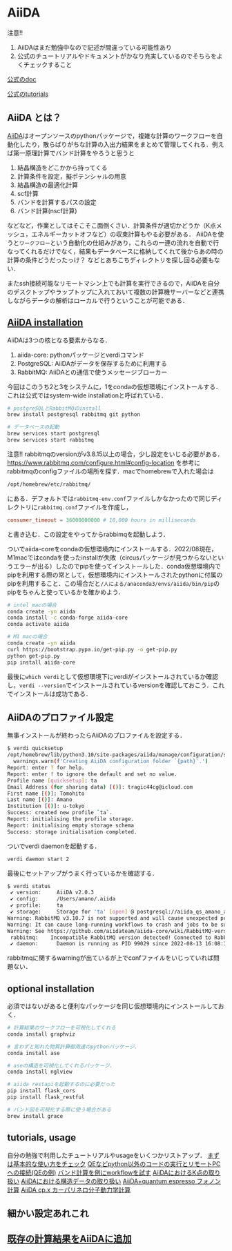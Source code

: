 # AiiDA

注意!! 

1. AiiDAはまだ勉強中なので記述が間違っている可能性あり
2. 公式のチュートリアルやドキュメントがかなり充実しているのでそちらをよくチェックすること

[公式のdoc](https://aiida.readthedocs.io/projects/aiida-core/en/latest/)

[公式のtutorials](https://aiida-tutorials.readthedocs.io/en/latest/)

## AiiDA とは？

[AiiDA](https://www.aiida.net/)はオープンソースのpythonパッケージで，複雑な計算のワークフローを自動化したり，散らばりがちな計算の入出力結果をまとめて管理してくれる．例えば第一原理計算でバンド計算をやろうと思うと

1. 結晶構造をどこかから持ってくる
2. 計算条件を設定，擬ポテンシャルの用意
3. 結晶構造の最適化計算
4. scf計算
5. バンドを計算するパスの設定
6. バンド計算(nscf計算)

などなど，作業としてはそこそこ面倒くさい．計算条件が適切かどうか（K点メッシュ，エネルギーカットオフなど）の収束計算もやる必要がある． AiiDAを使うと`ワークフロー`という自動化の仕組みがあり，これらの一連の流れを自動で行なってくれるだけでなく，結果もデータベースに格納してくれて後からあの時の計算の条件どうだったっけ？ などとあちこちディレクトリを探し回る必要もない．

またssh接続可能なリモートマシン上でも計算を実行できるので，AiiDAを自分のデスクトップやラップトップに入れておいて複数の計算機サーバーなどと連携しながらデータの解析はローカルで行うということが可能である．

## [AiiDA installation](https://aiida.readthedocs.io/projects/aiida-core/en/v2.0.3/intro/install_system.html)

AiiDAは3つの核となる要素からなる．

1. aiida-core: pythonパッケージとverdiコマンド
2. PostgreSQL: AiiDAがデータを保存するために利用する
3. RabbitMQ: AiiDAとの通信で使うメッセージブローカー

今回はこのうち2と3をシステムに，1をcondaの仮想環境にインストールする．これは公式ではsystem-wide installationと呼ばれている．

```bash
# postgreSQLとRabbitMQのinstall
brew install postgresql rabbitmq git python

# データベースの起動
brew services start postgresql
brew services start rabbitmq
```

注意!! rabbitmqのversionがv3.8.15以上の場合，少し設定をいじる必要がある．
https://www.rabbitmq.com/configure.html#config-location
を参考にrabbitmqのconfigファイルの場所を探す．macでhomebrewで入れた場合は

```bash
/opt/homebrew/etc/rabbitmq/
```

にある．デフォルトでは`rabbitmq-env.conf`ファイルしかなかったので同じディレクトリに`rabbitmq.conf`ファイルを作成し，

```bash:rabbitmq.conf
consumer_timeout = 36000000000 # 10,000 hours in milliseconds
```

と書き込む．この設定をやってからrabbimqを起動しよう．

ついでaiida-coreをcondaの仮想環境内にインストールする．2022/08現在，M1macではcondaを使ったinstallが失敗（circusパッケージが見つからないというエラーが出る）したのでpipを使ってインストールした．conda仮想環境内でpipを利用する際の常として，仮想環境内にインストールされたpythonに付属のpipを利用すること．この場合だと`/人による/anaconda3/envs/aiida/bin/pip`のpipをちゃんと使っているかを確かめよう．

```bash
# intel macの場合
conda create -yn aiida 
conda install -c conda-forge aiida-core
conda activate aiida

# M1 macの場合
conda create -yn aiida 
curl https://bootstrap.pypa.io/get-pip.py -o get-pip.py
python get-pip.py
pip install aiida-core
```

最後に`which verdi`として仮想環境下にverdiがインストールされているか確認し，`verdi --version`でインストールされているversionを確認しておこう．これでインストールは成功である．

## AiiDAのプロファイル設定

無事インストールが終わったらAiiDAのプロファイルを設定する．

```bash
$ verdi quicksetup                                   
/opt/homebrew/lib/python3.10/site-packages/aiida/manage/configuration/settings.py:59: UserWarning: Creating AiiDA configuration folder `/Users/amano/.aiida`.
  warnings.warn(f'Creating AiiDA configuration folder `{path}`.')
Report: enter ? for help.
Report: enter ! to ignore the default and set no value.
Profile name [quicksetup]: ta
Email Address (for sharing data) [()]: tragic44cg@icloud.com
First name [()]: Tomohito
Last name [()]: Amano
Institution [()]: u-tokyo
Success: created new profile `ta`.
Report: initialising the profile storage.
Report: initialising empty storage schema
Success: storage initialisation completed.
```

ついでverdi daemonを起動する．

```bash
verdi daemon start 2
```

最後にセットアップがうまく行っているかを確認する．

```bash
$ verdi status
 ✔ version:     AiiDA v2.0.3
 ✔ config:      /Users/amano/.aiida
 ✔ profile:     ta
 ✔ storage:     Storage for 'ta' [open] @ postgresql://aiida_qs_amano_a88f57638875427b9c74c9eb1a467894:***@localhost:5432/ta_amano_a88f57638875427b9c74c9eb1a467894 / file:///Users/amano/.aiida/repository/ta
Warning: RabbitMQ v3.10.7 is not supported and will cause unexpected problems!
Warning: It can cause long-running workflows to crash and jobs to be submitted multiple times.
Warning: See https://github.com/aiidateam/aiida-core/wiki/RabbitMQ-version-to-use for details.
 rabbitmq:    Incompatible RabbitMQ version detected! Connected to RabbitMQ v3.10.7 as amqp://guest:guest@127.0.0.1:5672?heartbeat=600
 ✔ daemon:      Daemon is running as PID 99029 since 2022-08-13 16:08:36
```

rabbitmqに関するwarningが出ているが上でconfファイルをいじっていれば問題ない．

## optional installation

必須ではないがあると便利なパッケージを同じ仮想環境内にインストールしておく．

```bash
# 計算結果のワークフローを可視化してくれる
conda install graphviz

# 言わずと知れた物質計算御用達のpythonパッケージ．
conda install ase

# aseの構造を可視化してくれるパッケージ.
conda install nglview

# aiida restapiを起動するのに必要だった
pip install flask_cors
pip install flask_restful

# バンド図を可視化する際に使う場合がある
brew install grace
```

## tutorials, usage

自分の勉強で利用したチュートリアルやusageをいくつかリストアップ．
[まずは基本的な使い方をチェック](basic_tutorial.md)
[QEなどpython以外のコードの実行とリモートPCへの接続(QEの例)](add_computer.md)
[バンド計算を例にworkflowを試す](workflow_tutorial.md)
[AiiDAにおけるK点の取り扱い](aiida_kpoints.md)
[AiiDAにおける構造データの取り扱い](aiida_structure.md)
[AiiDA+quantum espresso フォノン計算](aiida_ph.md)
[AiiDA cp.x カーパリネロ分子動力学計算](aiida_cp.md)

## 細かい設定あれこれ

<!--  [job schedulerの設定(これはちょっとおかしいかも)](setting_jobscheduler.md)
https://aiida.readthedocs.io/projects/aiida-core/en/latest/topics/calculations/usage.html
-->


## [既存の計算結果をAiiDAに追加](https://aiida.readthedocs.io/projects/aiida-core/en/v2.0.3/howto/plugin_codes.html#how-to-plugin-codes)